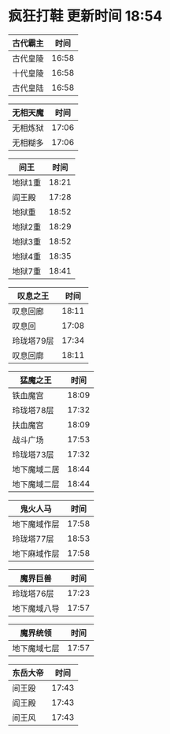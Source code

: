 # 疯狂打鞋 更新时间 18:54

| 古代霸主   | 时间    |
|--------|-------|
| 古代皇陵 | 16:58 |
| 十代皇陵 | 16:58 |
| 古代皇陆 | 16:58 |

| 无相天魔   | 时间    |
|--------|-------|
| 无相炼狱 | 17:06 |
| 无相糊多 | 17:06 |

| 间王   | 时间    |
|--------|-------|
| 地狱1重 | 18:21 |
| 阎王殿 | 17:28 |
| 地狱重 | 18:52 |
| 地狱2重 | 18:29 |
| 地狱3重 | 18:52 |
| 地狱4重 | 18:35 |
| 地狱7重 | 18:41 |

| 叹息之王   | 时间    |
|--------|-------|
| 叹息回廊 | 18:11 |
| 叹息回 | 17:08 |
| 玲珑塔79层 | 17:34 |
| 叹息回廓 | 18:11 |

| 猛魔之王   | 时间    |
|--------|-------|
| 铁血魔宫 | 18:09 |
| 玲珑塔78层 | 17:32 |
| 扶血魔宫 | 18:09 |
| 战斗广场 | 17:53 |
| 玲珑塔73层 | 17:32 |
| 地下魔域二居 | 18:44 |
| 地下魔域二层 | 18:44 |

| 鬼火人马   | 时间    |
|--------|-------|
| 地下魔域作层 | 17:58 |
| 玲珑塔77层 | 18:53 |
| 地下麻域作层 | 17:58 |

| 魔界巨兽   | 时间    |
|--------|-------|
| 玲珑塔76层 | 17:23 |
| 地下魔域八导 | 17:57 |

| 魔界统领   | 时间    |
|--------|-------|
| 地下魔域七层 | 17:57 |

| 东岳大帝   | 时间    |
|--------|-------|
| 间王殴 | 17:43 |
| 阎王殿 | 17:43 |
| 间王风 | 17:43 |